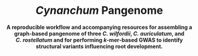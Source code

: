 <h1 align="center"><em>Cynanchum</em> Pangenome</h1>

<p align="center">
  <strong>
    A reproducible workflow and accompanying resources for assembling a graph‑based pangenome of three
    <em>C. wilfordii</em>, <em>C. auriculatum</em>, and <em>C. rostellatum</em> and for performing
    <em>k</em>-mer‑based GWAS to identify structural variants influencing root development.
  </strong>
</p>
